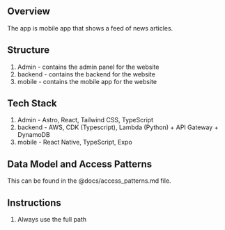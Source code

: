 ## Overview

The app is mobile app that shows a feed of news articles.


## Structure

1. Admin - contains the admin panel for the website
2. backend - contains the backend for the website
3. mobile - contains the mobile app for the website

## Tech Stack

1. Admin - Astro, React, Tailwind CSS, TypeScript
2. backend - AWS, CDK (Typescript), Lambda (Python) + API Gateway + DynamoDB
3. mobile - React Native, TypeScript, Expo

## Data Model and Access Patterns

This can be found in the @docs/access_patterns.md file.


## Instructions
1. Always use the full path
